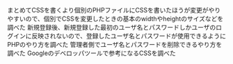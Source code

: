 まとめてCSSを書くより個別のPHPファイルにCSSを書いたほうが変更がやりやすいので、個別でCSSを変更したときの基本のwidthやheightのサイズなどを調べた
新規登録後、新規登録した最初のユーザ名とパスワードしかユーザのログインに反映されないので、登録したユーザ名とパスワードが使用できるようにPHPのやり方を調べた
管理者側でユーザ名とパスワードを削除できるやり方を調べた
Googleのデベロッパツールで参考になるCSSを調べた